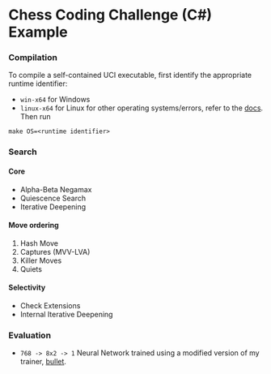 # Chess Coding Challenge (C#) Example

### Compilation
To compile a self-contained UCI executable, first identify the appropriate runtime identifier:
- `win-x64` for Windows
- `linux-x64` for Linux
for other operating systems/errors, refer to the [docs](https://learn.microsoft.com/en-us/dotnet/core/rid-catalog).
Then run
```
make OS=<runtime identifier>
```

### Search

#### Core
- Alpha-Beta Negamax
- Quiescence Search
- Iterative Deepening

#### Move ordering
1. Hash Move
2. Captures (MVV-LVA)
3. Killer Moves
4. Quiets

#### Selectivity
- Check Extensions
- Internal Iterative Deepening


### Evaluation
- `768 -> 8x2 -> 1` Neural Network trained using a modified version of my trainer, [bullet](https://github.com/jw1912/bullet/tree/seb).
